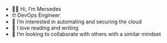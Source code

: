 - 👋🏾 Hi, I’m Mersedes
- 🤓 DevOps Engineer
- 👀 I’m interested in automating and securing the cloud
- 🌱 I love reading and writing 
- 💞️ I’m looking to collaborate with others with a similar mindset

<!---
hendersonmersedes/hendersonmersedes is a ✨ special ✨ repository because its `README.md` (this file) appears on your GitHub profile.
You can click the Preview link to take a look at your changes.
--->
